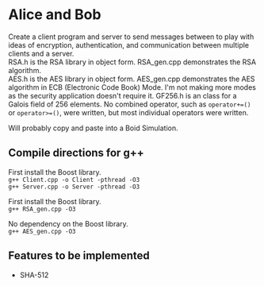 # Alice and Bob

Create a client program and server to send messages between to play with ideas of encryption, authentication, and communication between multiple clients and a server.  
RSA.h is the RSA library in object form. RSA_gen.cpp demonstrates the RSA algorithm.  
AES.h is the AES library in object form. AES_gen.cpp demonstrates the AES algorithm in ECB (Electronic Code Book) Mode. I'm not making more modes as the security application doesn't require it. GF256.h is an class for a Galois field of 256 elements. No combined operator, such as ```operator+=()``` or ```operator>=()```, were written, but most individual operators were written.

Will probably copy and paste into a Boid Simulation.

## Compile directions for g++

First install the Boost library.  
```g++ Client.cpp -o Client -pthread -O3```  
```g++ Server.cpp -o Server -pthread -O3```

First install the Boost library.  
```g++ RSA_gen.cpp -O3```

No dependency on the Boost library.  
```g++ AES_gen.cpp -O3```

## Features to be implemented

* SHA-512
